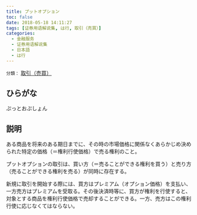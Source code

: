 ```yaml
---
title: プットオプション
toc: false
date: 2018-05-18 14:11:27
tags: [证券用语解说集, は行, 取引（売買）]
categories:
  - 金融服务
  - 证券用语解说集
  - 日本語
  - は行
---
```


`分類：` [取引（売買）](/tags/取引（売買）/)

## ひらがな

ぷっとおぷしょん

## 説明

ある商品を将来のある期日までに、その時の市場価格に関係なくあらかじめ決められた特定の価格（＝権利行使価格）で売る権利のこと。

プットオプションの取引は、買い方（＝売ることができる権利を買う）と売り方（売ることができる権利を売る）が同時に存在する。

新規に取引を開始する際には、買方はプレミアム（オプション価格）を支払い、一方売方はプレミアムを受取る。その後決済時等に、買方が権利を行使すると、対象とする商品を権利行使価格で売却することができる。一方、売方はこの権利行使に応じなくてはならない。
